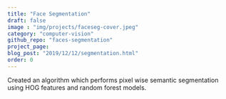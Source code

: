 ```yaml
---
title: "Face Segmentation"
draft: false
image : "img/projects/faceseg-cover.jpeg"
category: "computer-vision"
github_repo: "faces-segmentation"
project_page: 
blog_post: "2019/12/12/segmentation.html"
order: 0
---
```


Created an algorithm which performs pixel wise semantic segmentation using HOG features and random forest models.

